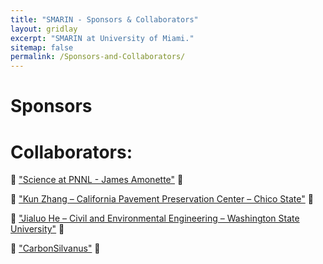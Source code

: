 ```yaml
---
title: "SMARIN - Sponsors & Collaborators"
layout: gridlay
excerpt: "SMARIN at University of Miami."
sitemap: false
permalink: /Sponsors-and-Collaborators/
---
```


# Sponsors







# Collaborators:

👥 ["Science at PNNL - James Amonette"](https://www.pnnl.gov/science/staff/staff_info.asp?staff_num=5639) 🤝

👥 ["Kun Zhang – California Pavement Preservation Center – Chico State"](https://www.csuchico.edu/cp2c/about-us/people/staff/kun-zhang.shtml) 🤝

👥 ["Jialuo He – Civil and Environmental Engineering – Washington State University"](https://ce.wsu.edu/faculty/jialuo-he/) 🤝

👥 ["CarbonSilvanus"](https://carbonsilvanus.com/) 🤝
